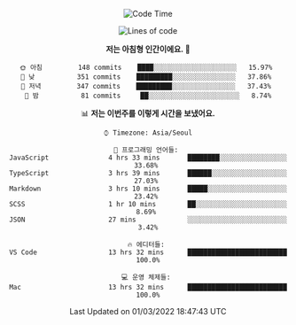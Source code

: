 <div align='center'>
 
<!--START_SECTION:waka-->
![Code Time](http://img.shields.io/badge/Code%20Time-1%2C203%20hrs%2052%20mins-blue)

![Lines of code](https://img.shields.io/badge/%EC%A0%80%EB%8A%94%20%EC%97%AC%ED%83%9C%EA%B9%8C%EC%A7%80%20-60%20Thousand%20%EC%A4%84%EC%9D%98%20%EC%BD%94%EB%93%9C%EB%A5%BC%20%EC%9E%91%EC%84%B1%ED%96%88%EC%96%B4%EC%9A%94.-blue)

**저는 아침형 인간이에요. 🐤** 

```text
🌞 아침         148 commits    ████░░░░░░░░░░░░░░░░░░░░░   15.97% 
🌆 낮　         351 commits    █████████░░░░░░░░░░░░░░░░   37.86% 
🌃 저녁         347 commits    █████████░░░░░░░░░░░░░░░░   37.43% 
🌙 밤　         81 commits     ██░░░░░░░░░░░░░░░░░░░░░░░   8.74%

```


📊 **저는 이번주를 이렇게 시간을 보냈어요.** 

```text
⌚︎ Timezone: Asia/Seoul

💬 프로그래밍 언어들: 
JavaScript               4 hrs 33 mins       ████████░░░░░░░░░░░░░░░░░   33.68% 
TypeScript               3 hrs 39 mins       ██████░░░░░░░░░░░░░░░░░░░   27.03% 
Markdown                 3 hrs 10 mins       █████░░░░░░░░░░░░░░░░░░░░   23.42% 
SCSS                     1 hr 10 mins        ██░░░░░░░░░░░░░░░░░░░░░░░   8.69% 
JSON                     27 mins             ░░░░░░░░░░░░░░░░░░░░░░░░░   3.42%

🔥 에디터들: 
VS Code                  13 hrs 32 mins      █████████████████████████   100.0%

💻 운영 체제들: 
Mac                      13 hrs 32 mins      █████████████████████████   100.0%

```


 Last Updated on 01/03/2022 18:47:43 UTC
<!--END_SECTION:waka-->
 </div>
<!---
Emewjin/Emewjin is a ✨ special ✨ repository because its `README.md` (this file) appears on your GitHub profile.
You can click the Preview link to take a look at your changes.
--->
